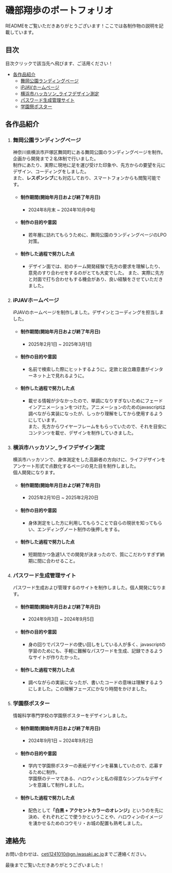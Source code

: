 # 磯部翔歩のポートフォリオ

READMEをご覧いただきありがとうございます！ここでは各制作物の説明を記載しています。

## 目次
目次クリックで該当先へ飛びます、ご活用ください！
- [各作品紹介](#各作品紹介)
    - [舞岡公園ランディングページ](#舞岡公園ランディングページ)
    - [iPJAVホームページ](#ipjavホームページ)
    - [横浜市ハッカソン_ライフデザイン測定](#横浜市ハッカソン_ライフデザイン測定)
    - [パスワード生成管理サイト](#パスワード生成管理サイト)
    - [学園祭ポスター](#学園祭ポスター)


## 各作品紹介

1. ### 舞岡公園ランディングページ
    神奈川県横浜市戸塚区舞岡町にある舞岡公園のランディングページを制作。企画から開発まで２名体制で行いました。
    <br>制作にあたり、実際に現地に足を運び受けた印象や、先方からの要望を元にデザイン、コーディングをしました。
    <br>また、**レスポンシブ**にも対応しており、スマートフォンからも閲覧可能です。

    - #### 制作期間(開始年月日および終了年月日)
        - 2024年8月末 ~ 2024年10月中旬

    - #### 制作の目的や意図
        - 若年層に訪れてもらうために、舞岡公園のランディングページのLPO対策。

    - #### 制作した過程で努力した点
        - デザイン面では、初のチーム開発経験で先方の要求を理解したり、意見のすり合わせをするのがとても大変でした。
        また、実際に先方と対面で打ち合わせもする機会があり、良い経験をさせていただきました。


2. ### iPJAVホームページ
    iPJAVのホームページを制作しました。デザインとコーディングを担当しました。

    - #### 制作期間(開始年月日および終了年月日)
        - 2025年2月1日 ~ 2025年3月1日

    - #### 制作の目的や意図
        - 名前で検索した際にヒットするように。定款と設立趣意書がインターネット上で見れるように。

    - #### 制作した過程で努力した点
        - 載せる情報が少なかったので、単調になりすぎないためにフェードインアニメーションをつけた。アニメーションのためのjavascriptは調べながら実装になったが、しっかり理解をしてから使用するようにしています。
        <br>また、先方からワイヤーフレームをもらっていたので、それを目安にコンテンツを載せ、デザインを制作していきました。

3. ### 横浜市ハッカソン_ライフデザイン測定
    横浜市ハッカソンで、身体測定をした高齢者の方向けに、ライフデザインをアンケート形式で点数化するページの見た目を制作しました。<br>個人開発になります。

    - #### 制作期間(開始年月日および終了年月日)
        - 2025年2月10日 ~ 2025年2月20日

    - #### 制作の目的や意図
        - 身体測定をした方に利用してもらうことで自らの現状を知ってもらい、エンディングノート制作の後押しをする。

    - #### 制作した過程で努力した点
        - 短期間かつ急遽1人での開発が決まったので、質にこだわりすぎず納期に間に合わせること。

4. ### パスワード生成管理サイト
    パスワード生成および管理するのサイトを制作しました。個人開発になります。

    - #### 制作期間(開始年月日および終了年月日)
        - 2024年9月3日 ~ 2024年9月5日

    - #### 制作の目的や意図
        - 身の回りでパスワードの使い回しをしている人が多く、javascriptの学習のためにも、手軽に難解なパスワードを生成、記録できるようなサイトが作りたかった。

    - #### 制作した過程で努力した点
        - 調べながらの実装になったが、書いたコードの意味は理解するようにしました。この理解フェーズにかなり時間をかけました。

5. ### 学園祭ポスター
    情報科学専門学校の学園祭ポスターをデザインしました。

    - #### 制作期間(開始年月日および終了年月日)
        - 2024年9月1日 ~ 2024年9月2日

    - #### 制作の目的や意図
        - 学内で学園祭ポスターの表紙デザインを募集していたので、応募するために制作。
        <br>学園祭のテーマである、ハロウィンと私の得意なシンプルなデザインを意識して制作しました。

    - #### 制作した過程で努力した点
        - 配色として<b>「白黒 + アクセントカラーのオレンジ」</b>というのを先に決め、それぞれどこで使うかということや、ハロウィンのイメージを湧かせるためのコウモリ・お城の配置も熟考しました。

## 連絡先

お問い合わせは、[ceti1241010@gn.iwasaki.ac.jp](mailto:ceti1241010@gn.iwasaki.ac.jp)までご連絡ください。

最後までご覧いただきありがとうございました！